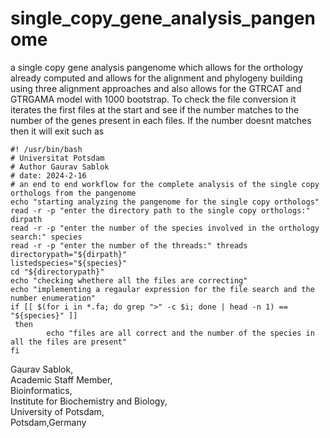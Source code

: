 # single_copy_gene_analysis_pangenome
a single copy gene analysis pangenome which allows for the orthology already computed and allows for the alignment and phylogeny building using three alignment approaches and also allows for the GTRCAT and GTRGAMA model with 1000 bootstrap. To check the file conversion it iterates the first files at the start and see if the number matches to the number of the genes present in each files. If the number doesnt matches then it will exit such as
```
#! /usr/bin/bash 
# Universitat Potsdam
# Author Gaurav Sablok
# date: 2024-2-16
# an end to end workflow for the complete analysis of the single copy orthologs from the pangenome
echo "starting analyzing the pangenome for the single copy orthologs"
read -r -p "enter the directory path to the single copy orthologs:" dirpath
read -r -p "enter the number of the species involved in the orthology search:" species
read -r -p "enter the number of the threads:" threads
directorypath="${dirpath}"
listedspecies="${species}"
cd "${directorypath}"
echo "checking whethere all the files are correcting"
echo "implementing a regaular expression for the file search and the number enumeration"
if [[ $(for i in *.fa; do grep ">" -c $i; done | head -n 1) == "${species}" ]]
 then 
        echo "files are all correct and the number of the species in all the files are present"
fi
```
Gaurav Sablok,\
Academic Staff Member,\
Bioinformatics,\
Institute for Biochemistry and Biology,\
University of Potsdam,\
Potsdam,Germany

